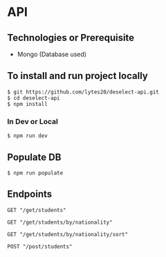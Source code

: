 # API

## Technologies or Prerequisite
- Mongo (Database used)

## To install and run project locally

    $ git https://github.com/lytes20/deselect-api.git
    $ cd deselect-api
    $ npm install

### In Dev or Local
    $ npm run dev

## Populate DB
    $ npm run populate


## Endpoints

`GET "/get/students" `
  
`GET "/get/students/by/nationality"`

`GET "/get/students/by/nationality/sort"`

`POST "/post/students"`